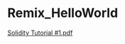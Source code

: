 # Remix_HelloWorld

[Solidity Tutorial #1.pdf](https://github.com/Maarkuuus/Remix_HelloWorld/files/9482618/Solidity.Tutorial.1.pdf)
